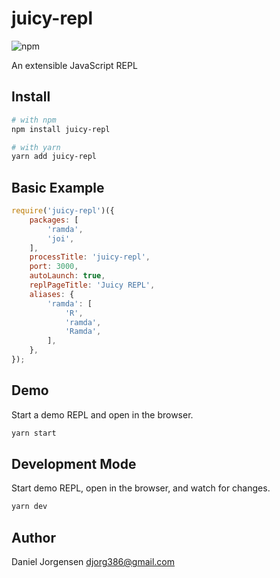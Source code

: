 # juicy-repl

![npm](https://img.shields.io/badge/version-0.0.1-green.svg)

An extensible JavaScript REPL

## Install

``` bash
# with npm
npm install juicy-repl

# with yarn
yarn add juicy-repl
```

## Basic Example
``` javascript
require('juicy-repl')({
    packages: [
        'ramda',
        'joi',
    ],
    processTitle: 'juicy-repl',
    port: 3000,
    autoLaunch: true,
    replPageTitle: 'Juicy REPL',
    aliases: {
        'ramda': [
            'R',
            'ramda',
            'Ramda',
        ],
    },
});
```

## Demo
Start a demo REPL and open in the browser.
``` bash
yarn start
```

## Development Mode
Start demo REPL, open in the browser, and watch for changes.
``` bash
yarn dev
```

## Author

Daniel Jorgensen <djorg386@gmail.com>